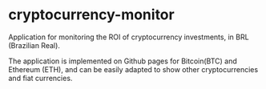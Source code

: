 # cryptocurrency-monitor
Application for monitoring the ROI of cryptocurrency investments, in BRL (Brazilian Real).

The application is implemented on Github pages for Bitcoin(BTC) and Ethereum (ETH), and can be easily adapted to show other cryptocurrencies and fiat currencies. 


